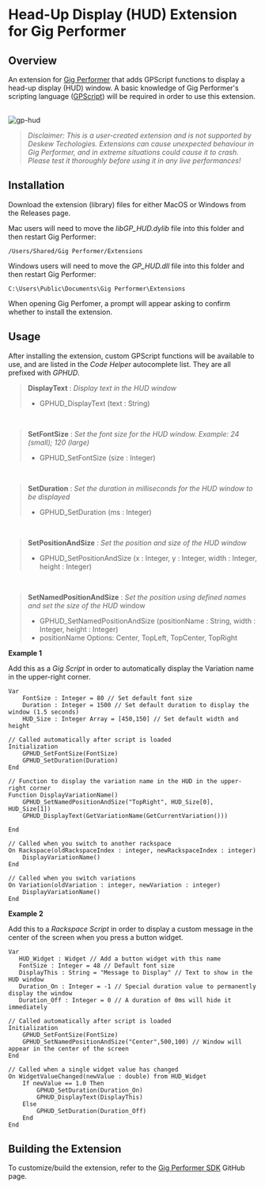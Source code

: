 # Head-Up Display (HUD) Extension for Gig Performer

## Overview
An extension for [Gig Performer](https://gigperformer.com) that adds GPScript functions to display a head-up display (HUD) window. A basic knowledge of Gig Performer's scripting language ([GPScript](https://gigperformer.com/support.html)) will be required in order to use this extension.  
<br />

![gp-hud](https://user-images.githubusercontent.com/107261652/173226307-dc64fd7b-d12c-48b2-bdff-eda20a4986a9.gif)




> _Disclaimer: This is a user-created extension and is not supported by Deskew Techologies. Extensions can cause unexpected behaviour in Gig Performer, and in extreme situations could cause it to crash. Please test it thoroughly before using it in any live performances!_

## Installation

Download the extension (library) files for either MacOS or Windows from the Releases page.  

Mac users will need to move the _libGP_HUD.dylib_ file into this folder and then restart Gig Performer:
```
/Users/Shared/Gig Performer/Extensions
```
Windows users will need to move the _GP_HUD.dll_ file into this folder and then restart Gig Performer:
```
C:\Users\Public\Documents\Gig Performer\Extensions
```
When opening Gig Perfomer, a prompt will appear asking to confirm whether to install the extension.

## Usage

After installing the extension, custom GPScript functions will be available to use, and are listed in the _Code Helper_ autocomplete list. They are all prefixed with _GPHUD_.

> **DisplayText** : _Display text in the HUD window_  
> - GPHUD_DisplayText (text : String)

<br />

> **SetFontSize** : _Set the font size for the HUD window. Example: 24 (small); 120 (large)_  
> - GPHUD_SetFontSize (size : Integer)

<br />

> **SetDuration** : _Set the duration in milliseconds for the HUD window to be displayed_
> - GPHUD_SetDuration (ms : Integer)

<br />

> **SetPositionAndSize** : _Set the position and size of the HUD window_
> - GPHUD_SetPositionAndSize (x : Integer, y : Integer, width : Integer, height : Integer)

<br />

> **SetNamedPositionAndSize** : _Set the position using defined names and set the size of the HUD_ window
> - GPHUD_SetNamedPositionAndSize (positionName : String, width : Integer, height : Integer)
> - positionName Options: Center, TopLeft, TopCenter, TopRight

**Example 1**

Add this as a _Gig Script_ in order to automatically display the Variation name in the upper-right corner.
```
Var
    FontSize : Integer = 80 // Set default font size
    Duration : Integer = 1500 // Set default duration to display the window (1.5 seconds)
    HUD_Size : Integer Array = [450,150] // Set default width and height

// Called automatically after script is loaded
Initialization
    GPHUD_SetFontSize(FontSize)
    GPHUD_SetDuration(Duration) 
End

// Function to display the variation name in the HUD in the upper-right corner
Function DisplayVariationName()
    GPHUD_SetNamedPositionAndSize("TopRight", HUD_Size[0], HUD_Size[1])
    GPHUD_DisplayText(GetVariationName(GetCurrentVariation()))

End

// Called when you switch to another rackspace
On Rackspace(oldRackspaceIndex : integer, newRackspaceIndex : integer)
    DisplayVariationName()
End

// Called when you switch variations
On Variation(oldVariation : integer, newVariation : integer)
    DisplayVariationName()
End
```

**Example 2**

Add this to a _Rackspace Script_ in order to display a custom message in the center of the screen when you press a button widget.
```
Var
   HUD_Widget : Widget // Add a button widget with this name
   FontSize : Integer = 48 // Default font size
   DisplayThis : String = "Message to Display" // Text to show in the HUD window
   Duration_On : Integer = -1 // Special duration value to permanently display the window
   Duration_Off : Integer = 0 // A duration of 0ms will hide it immediately
   
// Called automatically after script is loaded
Initialization
    GPHUD_SetFontSize(FontSize)
    GPHUD_SetNamedPositionAndSize("Center",500,100) // Window will appear in the center of the screen
End

// Called when a single widget value has changed
On WidgetValueChanged(newValue : double) from HUD_Widget
    If newValue == 1.0 Then
        GPHUD_SetDuration(Duration_On)
        GPHUD_DisplayText(DisplayThis)
    Else
        GPHUD_SetDuration(Duration_Off)
    End
End
```

## Building the Extension

To customize/build the extension, refer to the [Gig Performer SDK](https://github.com/gigperformer/gp-sdk) GitHub page.